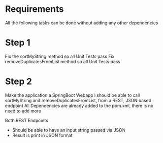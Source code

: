 # Requirements
All the following tasks can be done without adding any other dependencies

# Step 1
Fix the sortMyString method so all Unit Tests pass
Fix removeDuplicatesFromList method so all Unit Tests pass

# Step 2
Make the application a SpringBoot Webapp
I should be able to call sortMyString and removeDuplicatesFromList, from a REST, JSON based endpoint
All Dependencies are already added to the pom.xml, there is no need to add more

Both REST Endpoints 
- Should be able to have an input string passed via JSON
- Result is print in JSON format


